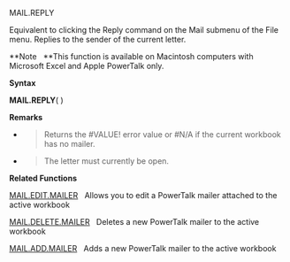 MAIL.REPLY

Equivalent to clicking the Reply command on the Mail submenu of the File
menu. Replies to the sender of the current letter.

**Note   **This function is available on Macintosh computers with
Microsoft Excel and Apple PowerTalk only.

**Syntax**

**MAIL.REPLY**( )

**Remarks**

  - > Returns the \#VALUE\! error value or \#N/A if the current workbook
    > has no mailer.

  - > The letter must currently be open.

**Related Functions**

[MAIL.EDIT.MAILER](MAIL.EDIT.MAILER.md)   Allows you to edit a PowerTalk mailer attached to the
active workbook

[MAIL.DELETE.MAILER](MAIL.DELETE.MAILER.md)   Deletes a new PowerTalk mailer to the active
workbook

[MAIL.ADD.MAILER](MAIL.ADD.MAILER.md)   Adds a new PowerTalk mailer to the active workbook


